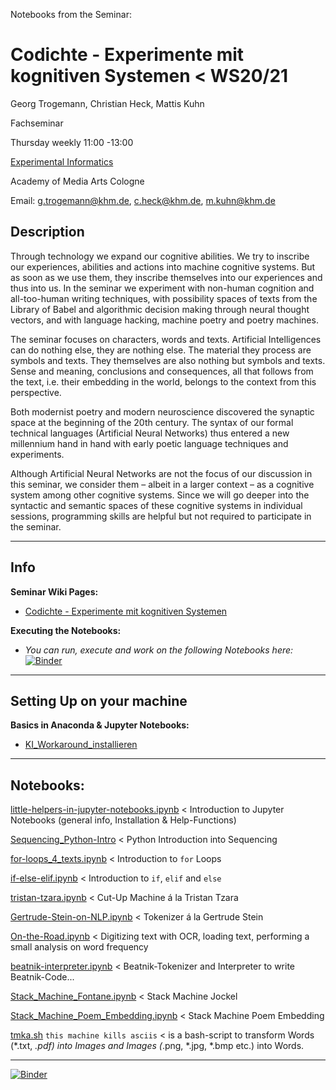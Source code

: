 Notebooks from the Seminar:

# Codichte - Experimente mit kognitiven Systemen < WS20/21

Georg Trogemann, Christian Heck, Mattis Kuhn

Fachseminar

Thursday weekly 11:00 -13:00

[Experimental Informatics](https://en.khm.de/exMedia_experimentelle_informatik/)

Academy of Media Arts Cologne

Email: g.trogemann@khm.de, c.heck@khm.de, m.kuhn@khm.de

## Description

Through technology we expand our cognitive abilities. We try to inscribe our experiences, abilities and actions into machine cognitive systems. But as soon as we use them, they inscribe themselves into our experiences and thus into us. In the seminar we experiment with non-human cognition and all-too-human writing techniques, with possibility spaces of texts from the Library of Babel and algorithmic decision making through neural thought vectors, and with language hacking, machine poetry and poetry machines.

The seminar focuses on characters, words and texts. Artificial Intelligences can do nothing else, they are nothing else. The material they process are symbols and texts. They themselves are also nothing but symbols and texts. Sense and meaning, conclusions and consequences, all that follows from the text, i.e. their embedding in the world, belongs to the context from this perspective.

Both modernist poetry and modern neuroscience discovered the synaptic space at the beginning of the 20th century. The syntax of our formal technical languages (Artificial Neural Networks) thus entered a new millennium hand in hand with early poetic language techniques and experiments.

Although Artificial Neural Networks are not the focus of our discussion in this seminar, we consider them – albeit in a larger context – as a cognitive system among other cognitive systems. Since we will go deeper into the syntactic and semantic spaces of these cognitive systems in individual sessions, programming skills are helpful but not required to participate in the seminar.

---

## Info 

**Seminar Wiki Pages:**

- [Codichte - Experimente mit kognitiven Systemen](https://exmediawiki.khm.de/exmediawiki/index.php/Codichte_-_Experimente_mit_kognitiven_Systemen)

**Executing the Notebooks:**

- *You can run, execute and work on the following Notebooks here:* [![Binder](https://mybinder.org/badge_logo.svg)](https://mybinder.org/v2/gh/experimental-informatics/codichte/master)

---

## Setting Up on your machine

**Basics in Anaconda & Jupyter Notebooks:**

* [KI_Workaround_installieren](https://exmediawiki.khm.de/exmediawiki/index.php/KI_Workaround_installieren)

---

## Notebooks:

[little-helpers-in-jupyter-notebooks.ipynb](https://github.com/experimental-informatics/codichte_experiments-with-cognitive-systems/blob/master/little-helpers-in-jupyter-notebooks.ipynb) < Introduction to Jupyter Notebooks (general info, Installation & Help-Functions)

[Sequencing_Python-Intro](https://github.com/experimental-informatics/codichte_experiments-with-cognitive-systems/blob/master/Sequencing_Python-Intro.ipynb) < Python Introduction into Sequencing

[for-loops_4_texts.ipynb](https://github.com/experimental-informatics/codichte_experiments-with-cognitive-systems/blob/master/for-loops_4_texts.ipynb) < Introduction to `for` Loops

[if-else-elif.ipynb](https://github.com/experimental-informatics/codichte_experiments-with-cognitive-systems/blob/master/if-elif-else.ipynb) < Introduction to `if`, `elif` and `else`

[tristan-tzara.ipynb](https://github.com/experimental-informatics/codichte_experiments-with-cognitive-systems/blob/master/tristan-tzara.ipynb) < Cut-Up Machine á la Tristan Tzara

[Gertrude-Stein-on-NLP.ipynb](https://github.com/experimental-informatics/codichte_experiments-with-cognitive-systems/blob/master/Gertrude-Stein-on-NLP.ipynb) < Tokenizer á la Gertrude Stein

[On-the-Road.ipynb](https://github.com/experimental-informatics/codichte_experiments-with-cognitive-systems/blob/master/On-the-Road.ipynb) < Digitizing text with OCR, loading text, performing a small analysis on word frequency

[beatnik-interpreter.ipynb](https://github.com/experimental-informatics/codichte_experiments-with-cognitive-systems/blob/master/beatnik-interpreter.ipynb) < Beatnik-Tokenizer and Interpreter to write Beatnik-Code...

[Stack_Machine_Fontane.ipynb](https://github.com/experimental-informatics/codichte_experiments-with-cognitive-systems/blob/master/Stack_Machine_Fontane.ipynb) < Stack Machine Jockel

[Stack_Machine_Poem_Embedding.ipynb](https://github.com/experimental-informatics/codichte_experiments-with-cognitive-systems/blob/master/Stack_Machine_Poem_Embedding%20.ipynb) < Stack Machine Poem Embedding

[tmka.sh](https://github.com/experimental-informatics/codichte_experiments-with-cognitive-systems/blob/master/tmka.sh) `this machine kills asciis` < is a bash-script to transform Words (*.txt, *.pdf) into Images and Images (*.png, *.jpg, *.bmp etc.) into Words.

---

[![Binder](https://mybinder.org/badge_logo.svg)](https://mybinder.org/v2/gh/experimental-informatics/codichte/master)
